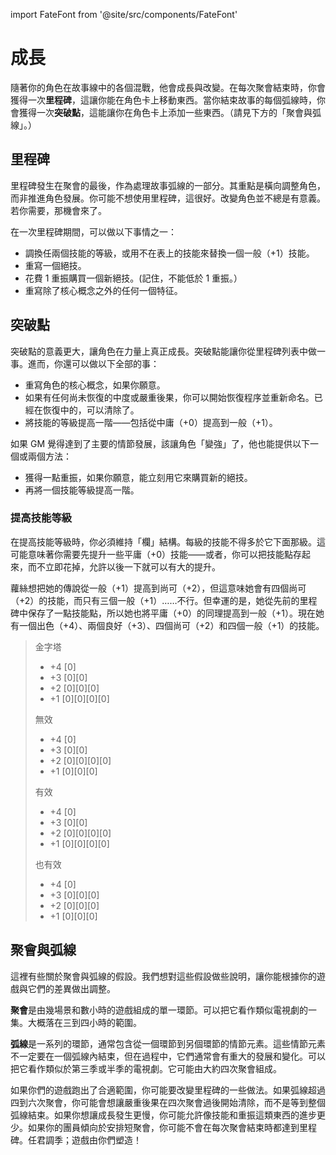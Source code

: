 import FateFont from '@site/src/components/FateFont'

# 成長

隨著你的角色在故事線中的各個混戰，他會成長與改變。在每次聚會結束時，你會獲得一次**里程碑**，這讓你能在角色卡上移動東西。當你結束故事的每個弧線時，你會獲得一次**突破點**，這能讓你在角色卡上添加一些東西。（請見下方的「聚會與弧線」。）

## 里程碑

里程碑發生在聚會的最後，作為處理故事弧線的一部分。其重點是橫向調整角色，而非推進角色發展。你可能不想使用里程碑，這很好。改變角色並不總是有意義。若你需要，那機會來了。

在一次里程碑期間，可以做以下事情之一：

- 調換任兩個技能的等級，或用不在表上的技能來替換一個一般（+1）技能。
- 重寫一個絕技。
- 花費 1 重振購買一個新絕技。(記住，不能低於 1 重振。）
- 重寫除了核心概念之外的任何一個特征。

## 突破點

突破點的意義更大，讓角色在力量上真正成長。突破點能讓你從里程碑列表中做一事。進而，你還可以做以下全部的事：

- 重寫角色的核心概念，如果你願意。
- 如果有任何尚未恢復的中度或嚴重後果，你可以開始恢復程序並重新命名。已經在恢復中的，可以清除了。
- 將技能的等級提高一階——包括從中庸（+0）提高到一般（+1）。

如果 GM 覺得達到了主要的情節發展，該讓角色「變強」了，他也能提供以下一個或兩個方法：

- 獲得一點重振，如果你願意，能立刻用它來購買新的絕技。
- 再將一個技能等級提高一階。

### 提高技能等級

在提高技能等級時，你必須維持「欄」結構。每級的技能不得多於它下面那級。這可能意味著你需要先提升一些平庸（+0）技能——或者，你可以把技能點存起來，而不立即花掉，允許以後一下就可以有大的提升。

蘿絲想把她的傳說從一般（+1）提高到尚可（+2），但這意味她會有四個尚可（+2）的技能，而只有三個一般（+1）……不行。但幸運的是，她從先前的里程碑中保存了一點技能點，所以她也將平庸（+0）的同理提高到一般（+1）。現在她有一個出色（+4）、兩個良好（+3）、四個尚可（+2）和四個一般（+1）的技能。

> 金字塔
> 
> - +4 \[<FateFont>0</FateFont>\]
> - +3 \[<FateFont>0</FateFont>\]\[<FateFont>0</FateFont>\]
> - +2 \[<FateFont>0</FateFont>\]\[<FateFont>0</FateFont>\]\[<FateFont>0</FateFont>\]
> - +1 \[<FateFont>0</FateFont>\]\[<FateFont>0</FateFont>\]\[<FateFont>0</FateFont>\]\[<FateFont>0</FateFont>\]
>
> 無效
> 
> - +4 \[<FateFont>0</FateFont>\]
> - +3 \[<FateFont>0</FateFont>\]\[<FateFont>0</FateFont>\]
> - +2 \[<FateFont>0</FateFont>\]\[<FateFont>0</FateFont>\]\[<FateFont>0</FateFont>\]\[<FateFont>0</FateFont>\]
> - +1 \[<FateFont>0</FateFont>\]\[<FateFont>0</FateFont>\]\[<FateFont>0</FateFont>\]
>
> 有效
> 
> - +4 \[<FateFont>0</FateFont>\]
> - +3 \[<FateFont>0</FateFont>\]\[<FateFont>0</FateFont>\]
> - +2 \[<FateFont>0</FateFont>\]\[<FateFont>0</FateFont>\]\[<FateFont>0</FateFont>\]\[<FateFont>0</FateFont>\]
> - +1 \[<FateFont>0</FateFont>\]\[<FateFont>0</FateFont>\]\[<FateFont>0</FateFont>\]\[<FateFont>0</FateFont>\]
> 
> 也有效
> 
> - +4 \[<FateFont>0</FateFont>\]
> - +3 \[<FateFont>0</FateFont>\]\[<FateFont>0</FateFont>\]\[<FateFont>0</FateFont>\]
> - +2 \[<FateFont>0</FateFont>\]\[<FateFont>0</FateFont>\]\[<FateFont>0</FateFont>\]
> - +1 \[<FateFont>0</FateFont>\]\[<FateFont>0</FateFont>\]\[<FateFont>0</FateFont>\]

## 聚會與弧線

這裡有些關於聚會與弧線的假設。我們想對這些假設做些說明，讓你能根據你的遊戲與它們的差異做出調整。

**聚會**是由幾場景和數小時的遊戲組成的單一環節。可以把它看作類似電視劇的一集。大概落在三到四小時的範圍。

**弧線**是一系列的環節，通常包含從一個環節到另個環節的情節元素。這些情節元素不一定要在一個弧線內結束，但在過程中，它們通常會有重大的發展和變化。可以把它看作類似於第三季或半季的電視劇。它可能由大約四次聚會組成。

如果你們的遊戲跑出了合適範圍，你可能要改變里程碑的一些做法。如果弧線超過四到六次聚會，你可能會想讓嚴重後果在四次聚會過後開始清除，而不是等到整個弧線結束。如果你想讓成長發生更慢，你可能允許像技能和重振這類東西的進步更少。如果你的團員傾向於安排短聚會，你可能不會在每次聚會結束時都達到里程碑。任君調季；遊戲由你們塑造！
